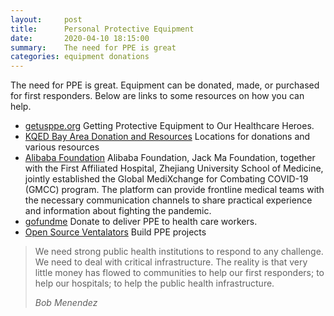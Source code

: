```yaml
---
layout:     post
title:      Personal Protective Equipment
date:       2020-04-10 18:15:00
summary:    The need for PPE is great
categories: equipment donations
---
```


The need for PPE is great.  Equipment can be donated, made, or purchased for first responders.  Below are links to some resources on how you can help.

- [getusppe.org](https://getusppe.org) Getting Protective Equipment to Our Healthcare Heroes.
- [KQED Bay Area Donation and Resources](https://www.kqed.org/news/11807823/where-to-donate-n95-masks-and-other-medical-supplies-in-the-bay-area) Locations for donations and various resources
- [Alibaba Foundation](https://covid-19.alibabacloud.com/) Alibaba Foundation, Jack Ma Foundation, together with the First Affiliated Hospital, Zhejiang University School of Medicine, jointly established the Global MediXchange for Combating COVID-19 (GMCC) program. The platform can provide frontline medical teams with the necessary communication channels to share practical experience and information about fighting the pandemic. 
- [gofundme](https://www.gofundme.com/f/human-kind-now?utm_medium=copy_link&utm_source=customer&utm_campaign=p_lico+share-sheet) Donate to deliver PPE to health care workers.
- [Open Source Ventalators](https://docs.google.com/spreadsheets/d/e/2PACX-1vTYAfldxoIiO46VAWH1NlhrwFBn9mguqS2bh1spnLEu4AVVN1cj1vaEm6vOp5Z6UnaAbUwd8dslCXdM/pubhtml?fbclid=IwAR3G7qJK3ED4qki_nhByL8bM9360TankvN2iPy9YwkU9D3sJHbTBT0ZNSrc#) Build PPE projects

<blockquote>
  <p>
We need strong public health institutions to respond to any challenge. We need to deal with critical infrastructure. The reality is that very little money has flowed to communities to help our first responders; to help our hospitals; to help the public health infrastructure.
  </p>
  <footer><cite title="Bob Menendez">Bob Menendez</cite></footer>
</blockquote>
